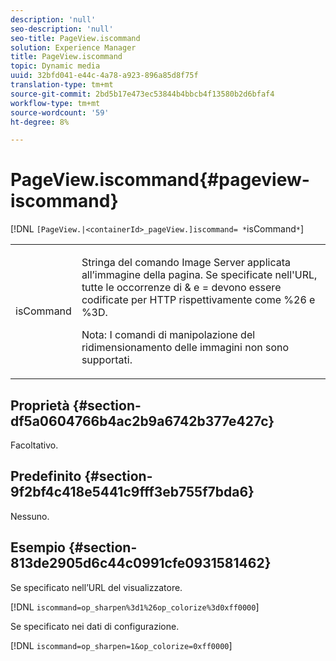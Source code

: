 ```yaml
---
description: 'null'
seo-description: 'null'
seo-title: PageView.iscommand
solution: Experience Manager
title: PageView.iscommand
topic: Dynamic media
uuid: 32bfd041-e44c-4a78-a923-896a85d8f75f
translation-type: tm+mt
source-git-commit: 2bd5b17e473ec53844b4bbcb4f13580b2d6bfaf4
workflow-type: tm+mt
source-wordcount: '59'
ht-degree: 8%

---
```



# PageView.iscommand{#pageview-iscommand}

[!DNL `[PageView.|<containerId>_pageView.]iscommand= *`isCommand`*`]

<table id="table_9E7BB12BF371419F88DD4D24EF04632C"> 
 <tbody> 
  <tr> 
   <td colname="col1"> <p> <span class="codeph"><span class="varname"> isCommand</span></span> </p> </td> 
   <td colname="col2"> <p> Stringa del comando Image Server applicata all’immagine della pagina. Se specificate nell'URL, tutte le occorrenze di <span class="codeph"> &amp;</span> e <span class="codeph"> =</span> devono essere codificate per HTTP rispettivamente come <span class="codeph"> %26</span> e <span class="codeph"> %3D</span>. </p> <p> <p>Nota:  I comandi di manipolazione del ridimensionamento delle immagini non sono supportati. </p> </p> </td> 
  </tr> 
 </tbody> 
</table>

## Proprietà {#section-df5a0604766b4ac2b9a6742b377e427c}

Facoltativo.

## Predefinito {#section-9f2bf4c418e5441c9fff3eb755f7bda6}

Nessuno.

## Esempio {#section-813de2905d6c44c0991cfe0931581462}

Se specificato nell’URL del visualizzatore.

[!DNL `iscommand=op_sharpen%3d1%26op_colorize%3d0xff0000`]

Se specificato nei dati di configurazione.

[!DNL `iscommand=op_sharpen=1&op_colorize=0xff0000`]
